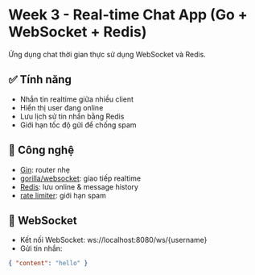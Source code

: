 # Week 3 - Real-time Chat App (Go + WebSocket + Redis)

Ứng dụng chat thời gian thực sử dụng WebSocket và Redis.

## ✅ Tính năng
- Nhắn tin realtime giữa nhiều client
- Hiển thị user đang online
- Lưu lịch sử tin nhắn bằng Redis
- Giới hạn tốc độ gửi để chống spam

## 🧰 Công nghệ
- [Gin](https://github.com/gin-gonic/gin): router nhẹ
- [gorilla/websocket](https://github.com/gorilla/websocket): giao tiếp realtime
- [Redis](https://redis.io): lưu online & message history
- [rate limiter](https://pkg.go.dev/golang.org/x/time/rate): giới hạn spam

## 📡 WebSocket
- Kết nối WebSocket:
ws://localhost:8080/ws/{username}
- Gửi tin nhắn:
```json
{ "content": "hello" }
